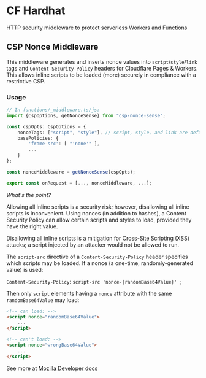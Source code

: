 # CF Hardhat
HTTP security middleware to protect serverless Workers and Functions

## CSP Nonce Middleware
This middleware generates and inserts nonce values into `script`/`style`/`link` tags and `Content-Security-Policy` headers for Cloudflare Pages & Workers. This allows inline scripts to be loaded (more) securely in compliance with a restrictive CSP.

### Usage

```typescript
// In functions/_middleware.ts/js:
import {CspOptions, getNonceSense} from "csp-nonce-sense";

const cspOpts: CspOptions = {
    nonceTags: ["script", "style"], // script, style, and link are default nonce tags.
    basePolicies: {
        'frame-src': [ "'none'" ],
        ...   
    }
};

const nonceMiddleware = getNonceSense(cspOpts);

export const onRequest = [..., nonceMiddleware, ...];
```

*What's the point?* 

Allowing all inline scripts is a security risk; however, disallowing all inline scripts is inconvenient. Using nonces (in addition to hashes), a Content Security Policy can allow certain scripts and styles to load, provided they have the right value.

Disallowing all inline scripts is a mitigation for Cross-Site Scripting (XSS) attacks; a script injected by an attacker would not be allowed to run. 

The `script-src` directive of a `Content-Security-Policy` header specifies which scripts may be loaded. If a nonce (a one-time, randomly-generated value) is used:

`Content-Security-Policy`: `script-src 'nonce-{randomBase64Value}' ;`

Then only `script` elements having a `nonce` attribute with the same `randomBase64Value` may load:

```html
<!-- can load: -->
<script nonce="randomBase64Value">
    ...
</script>

<!-- can't load: -->
<script nonce="wrongBase64Value">
    ...
</script>
```


See more at [Mozilla Developer docs](https://developer.mozilla.org/en-US/docs/Web/HTTP/Headers/Content-Security-Policy/script-src)